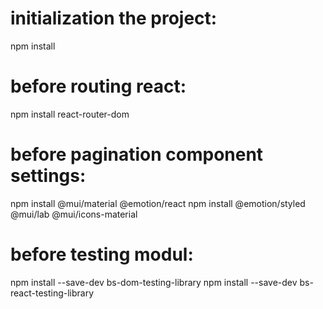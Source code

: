 # initialization the project:

npm install

# before routing react:

npm install react-router-dom

# before pagination component settings:

npm install @mui/material @emotion/react
npm install @emotion/styled @mui/lab @mui/icons-material

# before testing modul:

npm install --save-dev bs-dom-testing-library
npm install --save-dev bs-react-testing-library
